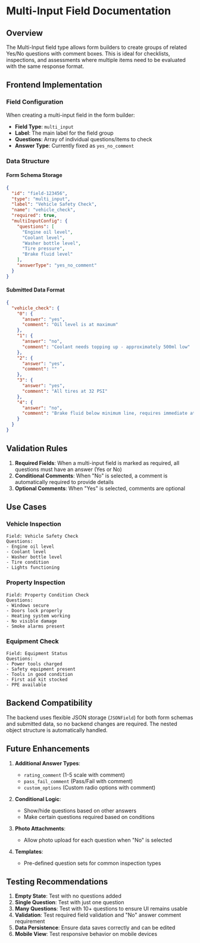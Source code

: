 # Multi-Input Field Documentation

## Overview
The Multi-Input field type allows form builders to create groups of related Yes/No questions with comment boxes. This is ideal for checklists, inspections, and assessments where multiple items need to be evaluated with the same response format.

## Frontend Implementation

### Field Configuration
When creating a multi-input field in the form builder:
- **Field Type**: `multi_input`
- **Label**: The main label for the field group
- **Questions**: Array of individual questions/items to check
- **Answer Type**: Currently fixed as `yes_no_comment`

### Data Structure

#### Form Schema Storage
```json
{
  "id": "field-123456",
  "type": "multi_input",
  "label": "Vehicle Safety Check",
  "name": "vehicle_check",
  "required": true,
  "multiInputConfig": {
    "questions": [
      "Engine oil level",
      "Coolant level",
      "Washer bottle level",
      "Tire pressure",
      "Brake fluid level"
    ],
    "answerType": "yes_no_comment"
  }
}
```

#### Submitted Data Format
```json
{
  "vehicle_check": {
    "0": {
      "answer": "yes",
      "comment": "Oil level is at maximum"
    },
    "1": {
      "answer": "no",
      "comment": "Coolant needs topping up - approximately 500ml low"
    },
    "2": {
      "answer": "yes",
      "comment": ""
    },
    "3": {
      "answer": "yes",
      "comment": "All tires at 32 PSI"
    },
    "4": {
      "answer": "no",
      "comment": "Brake fluid below minimum line, requires immediate attention"
    }
  }
}
```

## Validation Rules

1. **Required Fields**: When a multi-input field is marked as required, all questions must have an answer (Yes or No)
2. **Conditional Comments**: When "No" is selected, a comment is automatically required to provide details
3. **Optional Comments**: When "Yes" is selected, comments are optional

## Use Cases

### Vehicle Inspection
```
Field: Vehicle Safety Check
Questions:
- Engine oil level
- Coolant level  
- Washer bottle level
- Tire condition
- Lights functioning
```

### Property Inspection
```
Field: Property Condition Check
Questions:
- Windows secure
- Doors lock properly
- Heating system working
- No visible damage
- Smoke alarms present
```

### Equipment Check
```
Field: Equipment Status
Questions:
- Power tools charged
- Safety equipment present
- Tools in good condition
- First aid kit stocked
- PPE available
```

## Backend Compatibility

The backend uses flexible JSON storage (`JSONField`) for both form schemas and submitted data, so no backend changes are required. The nested object structure is automatically handled.

## Future Enhancements

1. **Additional Answer Types**:
   - `rating_comment` (1-5 scale with comment)
   - `pass_fail_comment` (Pass/Fail with comment)
   - `custom_options` (Custom radio options with comment)

2. **Conditional Logic**:
   - Show/hide questions based on other answers
   - Make certain questions required based on conditions

3. **Photo Attachments**:
   - Allow photo upload for each question when "No" is selected

4. **Templates**:
   - Pre-defined question sets for common inspection types

## Testing Recommendations

1. **Empty State**: Test with no questions added
2. **Single Question**: Test with just one question
3. **Many Questions**: Test with 10+ questions to ensure UI remains usable
4. **Validation**: Test required field validation and "No" answer comment requirement
5. **Data Persistence**: Ensure data saves correctly and can be edited
6. **Mobile View**: Test responsive behavior on mobile devices